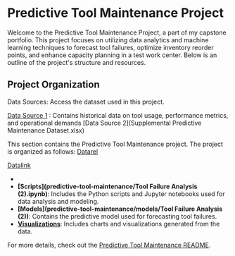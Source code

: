 # Predictive Tool Maintenance Project

Welcome to the Predictive Tool Maintenance Project, a part of my capstone portfolio. This project focuses on utilizing data analytics and machine learning techniques to forecast tool failures, optimize inventory reorder points, and enhance capacity planning in a test work center. Below is an outline of the project's structure and resources. 

## Project Organization 

Data Sources: Access the dataset used in this project. 

[Data Source 1](ai4i2020_pmd.csv) : Contains historical data on tool usage, performance metrics, and operational demands
[Data Source 2](Supplemental Predictive Maintenance Dataset.xlsx) 




This section contains the Predictive Tool Maintenance project. The project is organized as follows:
[Datarel](ai4i2020_pmd.csv)

[Datalink](https://github.com/jcooper2368/JCProjectCode/raw/main/predictive-tool-maintenance/ai4i2020_pmd.csv)


- 
- **[Scripts](predictive-tool-maintenance/Tool Failure Analysis (2).ipynb)**: Includes the Python scripts and Jupyter notebooks used for data analysis and modeling.
- **[Models](predictive-tool-maintenance/models/Tool Failure Analysis (2))**: Contains the predictive model used for forecasting tool failures.
- **[Visualizations](predictive-tool-maintenance/visualizations/)**: Includes charts and visualizations generated from the data.

For more details, check out the [Predictive Tool Maintenance README](predictive-tool-maintenance/README.md).

